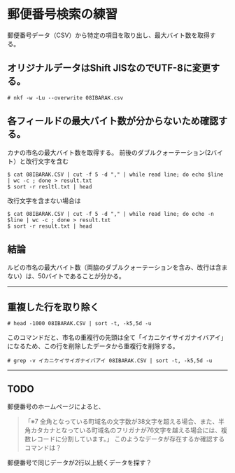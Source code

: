 # 郵便番号検索の練習
郵便番号データ（CSV）から特定の項目を取り出し、最大バイト数を取得する。
## オリジナルデータはShift JISなのでUTF-8に変更する。
    # nkf -w -Lu --overwrite 08IBARAK.csv
## 各フィールドの最大バイト数が分からないため確認する。
カナの市名の最大バイト数を取得する。
前後のダブルクォーテーション(2バイト）と改行文字を含む

    $ cat 08IBARAK.CSV | cut -f 5 -d "," | while read line; do echo $line | wc -c ; done > result.txt
    $ sort -r resltl.txt | head

改行文字を含まない場合は

    $ cat 08IBARAK.CSV | cut -f 5 -d "," | while read line; do echo -n $line | wc -c ; done > result.txt
    $ sort -r result.txt | head
## 結論  

ルビの市名の最大バイト数（両脇のダブルクォーテーションを含み、改行は含まない）は、50バイトであることが分かる。

---------------------
## 重複した行を取り除く

    # head -1000 08IBARAK.CSV | sort -t, -k5,5d -u

このコマンドだと、市名の重複行の先頭は全て「イカニケイサイガナイバアイ」になるため、この行を削除したデータから重複行を削除する。

    # grep -v イカニケイサイガナイバアイ 08IBARAK.CSV | sort -t, -k5,5d -u
----------------
## TODO
郵便番号のホームページによると、  
> 「※7 全角となっている町域名の文字数が38文字を超える場合、また、半角カタカナとなっている町域名のフリガナが76文字を越える場合には、複数レコードに分割しています。」
このようなデータが存在するか確認するコマンドは？  

郵便番号で同じデータが2行以上続くデータを探す？

